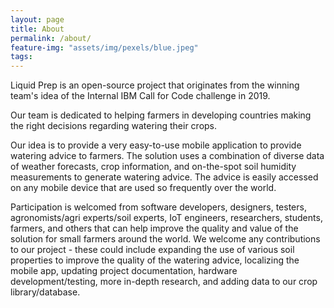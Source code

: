 ```yaml
---
layout: page
title: About
permalink: /about/
feature-img: "assets/img/pexels/blue.jpeg"
tags: 
---
```


Liquid Prep is an open-source project that originates from the winning team's idea of the Internal IBM Call for Code challenge in 2019.

Our team is dedicated to helping farmers in developing countries making the right decisions regarding watering their crops.

Our idea is to provide a very easy-to-use mobile application to provide watering advice to farmers. The solution uses a combination of diverse data of weather forecasts, crop information, and on-the-spot soil humidity measurements to generate watering advice. The advice is easily accessed on any mobile device that are used so frequently over the world. 

Participation is welcomed from software developers, designers, testers, agronomists/agri experts/soil experts, IoT engineers, researchers, students, farmers, and others that can help improve the quality and value of the solution for small farmers around the world. We welcome any contributions to our project - these could include expanding the use of various soil properties to improve the quality of the watering advice, localizing the mobile app, updating project documentation, hardware development/testing, more in-depth research, and adding data to our crop library/database.
